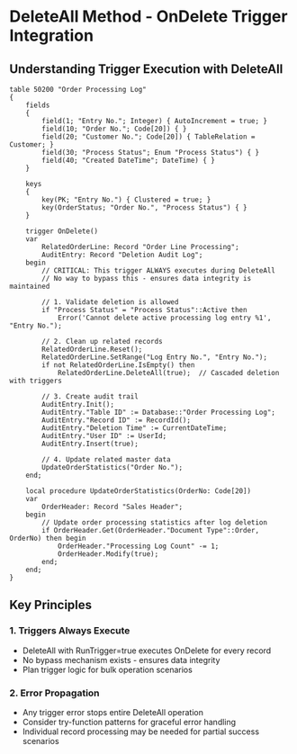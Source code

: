 # DeleteAll Method - OnDelete Trigger Integration

## Understanding Trigger Execution with DeleteAll
```al
table 50200 "Order Processing Log"
{
    fields
    {
        field(1; "Entry No."; Integer) { AutoIncrement = true; }
        field(10; "Order No."; Code[20]) { }
        field(20; "Customer No."; Code[20]) { TableRelation = Customer; }
        field(30; "Process Status"; Enum "Process Status") { }
        field(40; "Created DateTime"; DateTime) { }
    }
    
    keys
    {
        key(PK; "Entry No.") { Clustered = true; }
        key(OrderStatus; "Order No.", "Process Status") { }
    }
    
    trigger OnDelete()
    var
        RelatedOrderLine: Record "Order Line Processing";
        AuditEntry: Record "Deletion Audit Log";
    begin
        // CRITICAL: This trigger ALWAYS executes during DeleteAll
        // No way to bypass this - ensures data integrity is maintained
        
        // 1. Validate deletion is allowed
        if "Process Status" = "Process Status"::Active then
            Error('Cannot delete active processing log entry %1', "Entry No.");
        
        // 2. Clean up related records
        RelatedOrderLine.Reset();
        RelatedOrderLine.SetRange("Log Entry No.", "Entry No.");
        if not RelatedOrderLine.IsEmpty() then
            RelatedOrderLine.DeleteAll(true);  // Cascaded deletion with triggers
        
        // 3. Create audit trail
        AuditEntry.Init();
        AuditEntry."Table ID" := Database::"Order Processing Log";
        AuditEntry."Record ID" := RecordId();
        AuditEntry."Deletion Time" := CurrentDateTime;
        AuditEntry."User ID" := UserId;
        AuditEntry.Insert(true);
        
        // 4. Update related master data
        UpdateOrderStatistics("Order No.");
    end;
    
    local procedure UpdateOrderStatistics(OrderNo: Code[20])
    var
        OrderHeader: Record "Sales Header";
    begin
        // Update order processing statistics after log deletion
        if OrderHeader.Get(OrderHeader."Document Type"::Order, OrderNo) then begin
            OrderHeader."Processing Log Count" -= 1;
            OrderHeader.Modify(true);
        end;
    end;
}
```

## Key Principles

### 1. Triggers Always Execute
- DeleteAll with RunTrigger=true executes OnDelete for every record
- No bypass mechanism exists - ensures data integrity
- Plan trigger logic for bulk operation scenarios

### 2. Error Propagation
- Any trigger error stops entire DeleteAll operation
- Consider try-function patterns for graceful error handling
- Individual record processing may be needed for partial success scenarios